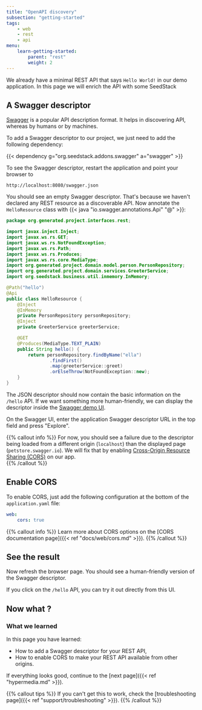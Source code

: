 ```yaml
---
title: "OpenAPI discovery"
subsection: "getting-started"    
tags:
    - web
    - rest
    - api
menu:
    learn-getting-started:
        parent: "rest"
        weight: 2
---
```


We already have a minimal REST API that says `Hello World!` in our demo application. In this page we will enrich the
API with some SeedStack 
 
## A Swagger descriptor

[Swagger](https://swagger.io/) is a popular API description format. It helps in discovering API, whereas by humans or
by machines.

To add a Swagger descriptor to our project, we just need to add the following dependency:

{{< dependency g="org.seedstack.addons.swagger" a="swagger" >}}    
 
To see the Swagger descriptor, restart the application and point your browser to

```plain
http://localhost:8080/swagger.json
``` 

You should see an empty Swagger descriptor. That's because we haven't declared any REST resource as a discoverable API.
Now annotate the `HelloResource` class with {{< java "io.swagger.annotations.Api" "@" >}}:

```java
package org.generated.project.interfaces.rest;

import javax.inject.Inject;
import javax.ws.rs.GET;
import javax.ws.rs.NotFoundException;
import javax.ws.rs.Path;
import javax.ws.rs.Produces;
import javax.ws.rs.core.MediaType;
import org.generated.project.domain.model.person.PersonRepository;
import org.generated.project.domain.services.GreeterService;
import org.seedstack.business.util.inmemory.InMemory;

@Path("hello")
@Api
public class HelloResource {
    @Inject
    @InMemory
    private PersonRepository personRepository;
    @Inject
    private GreeterService greeterService;

    @GET
    @Produces(MediaType.TEXT_PLAIN)
    public String hello() {
        return personRepository.findByName("ella")
                .findFirst()
                .map(greeterService::greet)
                .orElseThrow(NotFoundException::new);
    }
}
```

The JSON descriptor should now contain the basic information on the `/hello` API. If we want something more human-friendly,
we can display the descriptor inside the [Swagger demo UI](http://petstore.swagger.io/). 

On the Swagger UI, enter the application Swagger descriptor URL in the top field and press "Explore".

{{% callout info %}}
For now, you should see a failure due to the descriptor being loaded from a different origin (`localhost`) than the
displayed page (`petstore.swagger.io`). We will fix that by enabling [Cross-Origin Resource Sharing (CORS)](https://en.wikipedia.org/wiki/Cross-origin_resource_sharing)
on our app.  
{{% /callout %}}

## Enable CORS

To enable CORS, just add the following configuration at the bottom of the `application.yaml` file:

```yaml
web:
    cors: true
```

{{% callout info %}}
Learn more about CORS options on the [CORS documentation page]({{< ref "docs/web/cors.md" >}}). 
{{% /callout %}}

## See the result

Now refresh the browser page. You should see a human-friendly version of the Swagger descriptor.

If you click on the `/hello` API, you can try it out directly from this UI.
 
## Now what ?

### What we learned

In this page you have learned:

* How to add a Swagger descriptor for your REST API,
* How to enable CORS to make your REST API available from other origins. 

If everything looks good, continue to the [next page]({{< ref "hypermedia.md" >}}).

{{% callout tips %}}
If you can't get this to work, check the [troubleshooting page]({{< ref "support/troubleshooting" >}}).
{{% /callout %}}